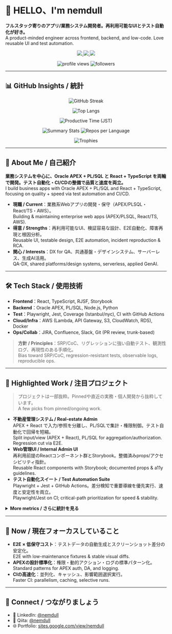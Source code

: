 # 👋 HELLO、I'm nemdull  
**フルスタック寄りのアプリ/業務システム開発者。再利用可能なUIとテスト自動化が好き。**  
A product-minded engineer across frontend, backend, and low-code. Love reusable UI and test automation.

<!-- 🌐 Big SNS / Contact -->
<p align="center">
  <a href="https://www.linkedin.com/in/nemdull/">
    <img src="https://img.shields.io/badge/LinkedIn-nemdull-blue?style=for-the-badge&logo=linkedin&logoColor=white" />
  </a>
  <a href="https://qiita.com/nemdull">
    <img src="https://img.shields.io/badge/Qiita-nemdull-green?style=for-the-badge&logo=qiita&logoColor=white" />
  </a>
  <a href="https://sites.google.com/view/nemdull/">
    <img src="https://img.shields.io/badge/Portfolio-sites.google.com/nemdull-111111?style=for-the-badge&logo=googlechrome&logoColor=white" />
  </a>
</p>

<p align="center">
  <img src="https://komarev.com/ghpvc/?username=nemdull&style=flat-square" alt="profile views" />
  <img src="https://img.shields.io/github/followers/nemdull?style=flat-square&label=Followers" alt="followers" />
</p>

---

## 📊 GitHub Insights / 統計
<!-- 1段目：強いビジュアル -->
<p align="center">
  <img src="https://github-readme-streak-stats.herokuapp.com/?user=nemdull&theme=radical" alt="GitHub Streak" />
</p>

<!-- 2段目：言語・活動時間 -->
<p align="center">
  <img src="https://github-readme-stats.vercel.app/api/top-langs/?username=nemdull&layout=compact&theme=radical" alt="Top Langs" />
</p>
<p align="center">
  <img src="https://github-profile-summary-cards.vercel.app/api/cards/productive-time?username=nemdull&theme=radical&utcOffset=9" alt="Productive Time (JST)" />
</p>

<!-- 3段目：サマリー・リポジトリ分布 -->
<p align="center">
  <img src="https://github-profile-summary-cards.vercel.app/api/cards/stats?username=nemdull&theme=radical" alt="Summary Stats" />
  <img src="https://github-profile-summary-cards.vercel.app/api/cards/repos-per-language?username=nemdull&theme=radical" alt="Repos per Language" />
</p>

<!-- 4段目：トロフィー -->
<p align="center">
  <img src="https://github-profile-trophy.vercel.app/?username=nemdull&column=7&theme=radical" alt="Trophies" />
</p>

---

## 🧭 About Me / 自己紹介
**業務システムを中心に、Oracle APEX + PL/SQL と React + TypeScript を両輪で開発。テスト自動化・CI/CDの整備で品質と速度を両立。**  
I build business apps with Oracle APEX + PL/SQL and React + TypeScript, focusing on quality + speed via test automation and CI/CD.

- **現職 / Current**：業務系Webアプリの開発・保守（APEX/PLSQL・React/TS・AWS）。  
  Building & maintaining enterprise web apps (APEX/PLSQL, React/TS, AWS).
- **得意 / Strengths**：再利用可能なUI、検証容易な設計、E2E自動化、障害再現と根因分析。  
  Reusable UI, testable design, E2E automation, incident reproduction & RCA.
- **関心 / Interests**：DX for QA、共通基盤・デザインシステム、サーバーレス、生成AI活用。  
  QA-DX, shared platforms/design systems, serverless, applied GenAI.

---

## 🛠 Tech Stack / 使用技術
- **Frontend**：React, TypeScript, RJSF, Storybook  
- **Backend**：Oracle APEX, PL/SQL, Node.js, Python  
- **Test**：Playwright, Jest, Coverage (Istanbul/nyc), CI with GitHub Actions  
- **Cloud/Infra**：AWS (Lambda, API Gateway, S3, CloudWatch, RDS), Docker  
- **Ops/Collab**：JIRA, Confluence, Slack, Git (PR review, trunk-based)

> **方針 / Principles**：SRP/CoC、リグレッションに強い自動テスト、観測性ログ、再現性のある手順化。  
> Bias toward SRP/CoC, regression-resistant tests, observable logs, reproducible ops.

---

## 🚀 Highlighted Work / 注目プロジェクト
> プロジェクトは一部抜粋。Pinnedや直近の実務・個人開発から抜粋しています。  
> A few picks from pinned/ongoing work.

- **不動産管理システム / Real-estate Admin**  
  APEX + React で入力/参照を分離し、PL/SQLで集計・権限制御。テスト自動化で回帰を短縮。  
  Split input/view (APEX + React), PL/SQL for aggregation/authorization. Regression cut via E2E.
- **Web管理UI / Internal Admin UI**  
  再利用前提のReactコンポーネント群とStorybook。整備済みprops/アクセシビリティ指針。  
  Reusable React components with Storybook; documented props & a11y guidelines.
- **テスト自動化スイート / Test Automation Suite**  
  Playwright + Jest + GitHub Actions。差分検知で重要導線を優先実行、速度と安定性を両立。  
  Playwright/Jest on CI; critical-path prioritization for speed & stability.

<details>
  <summary><b>More metrics / さらに統計を見る</b></summary>

  <!-- Activity Graph（軽量テーマ推奨） -->
  <p align="center">
    <img src="https://github-readme-activity-graph.vercel.app/graph?username=nemdull&theme=rogue" alt="Activity Graph" />
  </p>

  <!-- Most Commit Language（傾向表示） -->
  <p align="center">
    <img src="https://github-profile-summary-cards.vercel.app/api/cards/most-commit-language?username=nemdull&theme=radical" alt="Most Commit Language" />
  </p>
</details>

---

## 🎯 Now / 現在フォーカスしていること
- **E2E × 低保守コスト**：テストデータの自動生成とスクリーンショット差分の安定化。  
  E2E with low-maintenance fixtures & stable visual diffs.
- **APEXの設計標準化**：権限・動的アクション・ログの標準パターン化。  
  Standard patterns for APEX auth, DA, and logging.
- **CIの高速化**：並列化、キャッシュ、影響範囲選択実行。  
  Faster CI: parallelism, caching, selective runs.

---

## 🤝 Connect / つながりましょう
- 💼 LinkedIn: <a href="https://www.linkedin.com/in/nemdull/">@nemdull</a>  
- 📝 Qiita: <a href="https://qiita.com/nemdull">@nemdull</a>  
- 🌐 Portfolio: <a href="https://sites.google.com/view/nemdull/">sites.google.com/view/nemdull</a>

